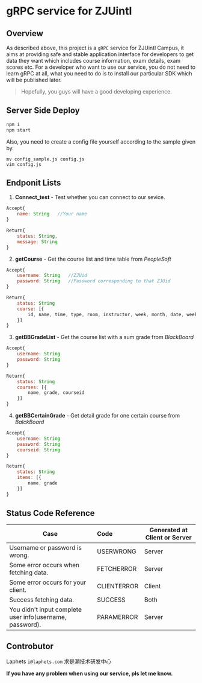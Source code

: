 # gRPC service for ZJUintl
## Overview
As described above, this project is a `gRPC` service for ZJUintl Campus, it aims at providing safe and stable application interface for developers to get data they want which includes course information, exam details, exam scores etc.
For a developer who want to use our service, you do not need to learn gRPC at all, what you need to do is to install our particular SDK which will be published later.
> Hopefully, you guys will have a good developing experience.

## Server Side Deploy
```bash
npm i
npm start
```
Also, you need to create a config file yourself according to the sample given by.
```
mv config_sample.js config.js
vim config.js
```
## Endponit Lists
1. **Connect_test** - Test whether you can connect to our sevice.
```js
Accept{
    name: String   //Your name
}
```
```js
Return{
    status: String,
    message: String 
}
```
2. **getCourse** - Get the course list and time table from *PeopleSoft*
```js
Accept{
    username: String   //ZJUid
    password: String   //Password corresponding to that ZJUid
}
```
```js
Return{
    status: String
    course: [{
        id, name, time, type, room, instructor, week, month, date, weeknum
    }]
}
```
3. **getBBGradeList** - Get the course list with a sum grade from *BlackBoard*
```js
Accept{
    username: String
    password: String
}
```
```js
Return{
    status: String
    courses: [{
        name, grade, courseid
    }]
}
```
4. **getBBCertainGrade** - Get detail grade for one certain course from *BalckBoard*
```js
Accept{
    username: String
    password: String
    courseid: String
}
```
```js
Return{
    status: String
    items: [{
        name, grade
    }]
}
```

## Status Code Reference
| Case                                                     | Code        | Generated at Client or Server |
| -------------------------------------------------------- | :---------- | ----------------------------- |
| Username or password is wrong.                           | USERWRONG   | Server                        |
| Some error occurs when fetching data.                    | FETCHERROR  | Server                        |
| Some error occurs for your client.                       | CLIENTERROR | Client                        |
| Success fetching data.                                   | SUCCESS     | Both                          |
| You didn't input complete user info(username, password). | PARAMERROR  | Server                        |


## Controbutor
Laphets `i@laphets.com` 求是潮技术研发中心

**If you have any problem when using our service, pls let me know.**
